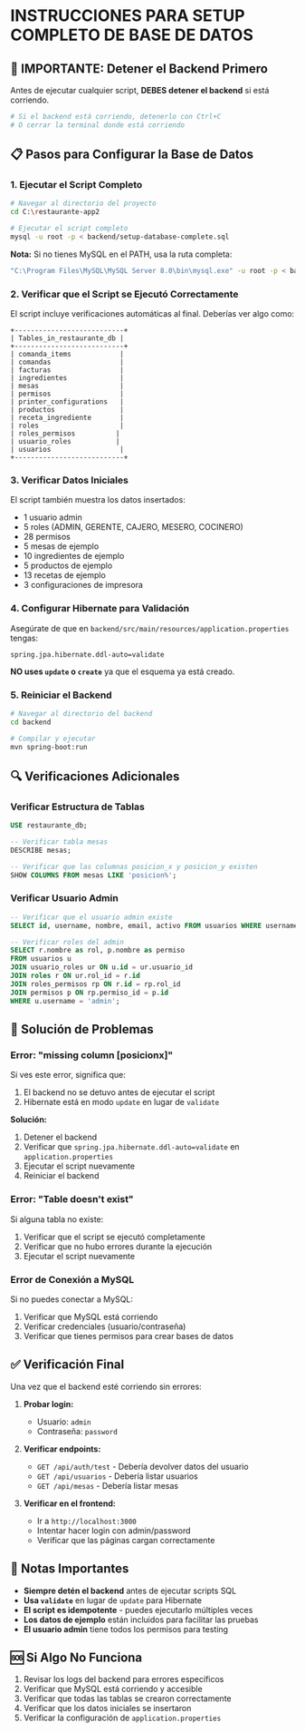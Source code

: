 # INSTRUCCIONES PARA SETUP COMPLETO DE BASE DE DATOS

## 🚨 IMPORTANTE: Detener el Backend Primero

Antes de ejecutar cualquier script, **DEBES detener el backend** si está corriendo.

```bash
# Si el backend está corriendo, detenerlo con Ctrl+C
# O cerrar la terminal donde está corriendo
```

## 📋 Pasos para Configurar la Base de Datos

### 1. Ejecutar el Script Completo

```bash
# Navegar al directorio del proyecto
cd C:\restaurante-app2

# Ejecutar el script completo
mysql -u root -p < backend/setup-database-complete.sql
```

**Nota:** Si no tienes MySQL en el PATH, usa la ruta completa:
```bash
"C:\Program Files\MySQL\MySQL Server 8.0\bin\mysql.exe" -u root -p < backend/setup-database-complete.sql
```

### 2. Verificar que el Script se Ejecutó Correctamente

El script incluye verificaciones automáticas al final. Deberías ver algo como:

```
+---------------------------+
| Tables_in_restaurante_db |
+---------------------------+
| comanda_items            |
| comandas                 |
| facturas                 |
| ingredientes             |
| mesas                    |
| permisos                 |
| printer_configurations   |
| productos                |
| receta_ingrediente       |
| roles                    |
| roles_permisos          |
| usuario_roles           |
| usuarios                 |
+---------------------------+
```

### 3. Verificar Datos Iniciales

El script también muestra los datos insertados:
- 1 usuario admin
- 5 roles (ADMIN, GERENTE, CAJERO, MESERO, COCINERO)
- 28 permisos
- 5 mesas de ejemplo
- 10 ingredientes de ejemplo
- 5 productos de ejemplo
- 13 recetas de ejemplo
- 3 configuraciones de impresora

### 4. Configurar Hibernate para Validación

Asegúrate de que en `backend/src/main/resources/application.properties` tengas:

```properties
spring.jpa.hibernate.ddl-auto=validate
```

**NO uses `update` o `create`** ya que el esquema ya está creado.

### 5. Reiniciar el Backend

```bash
# Navegar al directorio del backend
cd backend

# Compilar y ejecutar
mvn spring-boot:run
```

## 🔍 Verificaciones Adicionales

### Verificar Estructura de Tablas

```sql
USE restaurante_db;

-- Verificar tabla mesas
DESCRIBE mesas;

-- Verificar que las columnas posicion_x y posicion_y existen
SHOW COLUMNS FROM mesas LIKE 'posicion%';
```

### Verificar Usuario Admin

```sql
-- Verificar que el usuario admin existe
SELECT id, username, nombre, email, activo FROM usuarios WHERE username = 'admin';

-- Verificar roles del admin
SELECT r.nombre as rol, p.nombre as permiso
FROM usuarios u
JOIN usuario_roles ur ON u.id = ur.usuario_id
JOIN roles r ON ur.rol_id = r.id
JOIN roles_permisos rp ON r.id = rp.rol_id
JOIN permisos p ON rp.permiso_id = p.id
WHERE u.username = 'admin';
```

## 🚨 Solución de Problemas

### Error: "missing column [posicionx]"

Si ves este error, significa que:
1. El backend no se detuvo antes de ejecutar el script
2. Hibernate está en modo `update` en lugar de `validate`

**Solución:**
1. Detener el backend
2. Verificar que `spring.jpa.hibernate.ddl-auto=validate` en `application.properties`
3. Ejecutar el script nuevamente
4. Reiniciar el backend

### Error: "Table doesn't exist"

Si alguna tabla no existe:
1. Verificar que el script se ejecutó completamente
2. Verificar que no hubo errores durante la ejecución
3. Ejecutar el script nuevamente

### Error de Conexión a MySQL

Si no puedes conectar a MySQL:
1. Verificar que MySQL está corriendo
2. Verificar credenciales (usuario/contraseña)
3. Verificar que tienes permisos para crear bases de datos

## ✅ Verificación Final

Una vez que el backend esté corriendo sin errores:

1. **Probar login:**
   - Usuario: `admin`
   - Contraseña: `password`

2. **Verificar endpoints:**
   - `GET /api/auth/test` - Debería devolver datos del usuario
   - `GET /api/usuarios` - Debería listar usuarios
   - `GET /api/mesas` - Debería listar mesas

3. **Verificar en el frontend:**
   - Ir a `http://localhost:3000`
   - Intentar hacer login con admin/password
   - Verificar que las páginas cargan correctamente

## 📝 Notas Importantes

- **Siempre detén el backend** antes de ejecutar scripts SQL
- **Usa `validate`** en lugar de `update` para Hibernate
- **El script es idempotente** - puedes ejecutarlo múltiples veces
- **Los datos de ejemplo** están incluidos para facilitar las pruebas
- **El usuario admin** tiene todos los permisos para testing

## 🆘 Si Algo No Funciona

1. Revisar los logs del backend para errores específicos
2. Verificar que MySQL está corriendo y accesible
3. Verificar que todas las tablas se crearon correctamente
4. Verificar que los datos iniciales se insertaron
5. Verificar la configuración de `application.properties` 